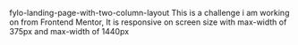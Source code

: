 fylo-landing-page-with-two-column-layout
This is a challenge i am working on from Frontend Mentor,
It is responsive on screen size with max-width of 375px and max-width of 1440px

